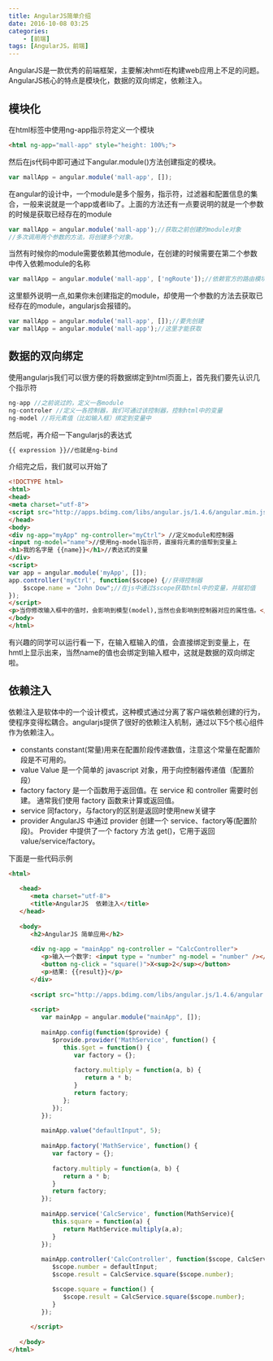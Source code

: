 ```yaml
---
title: AngularJS简单介绍
date: 2016-10-08 03:25
categories: 
    - [前端]
tags: [AngularJS，前端]
---
```


AngularJS是一款优秀的前端框架，主要解决hmtl在构建web应用上不足的问题。AngularJS核心的特点是模块化，数据的双向绑定，依赖注入。
## 模块化
在html标签中使用ng-app指示符定义一个模块
``` html
<html ng-app="mall-app" style="height: 100%;">                   
```
<!-- more -->
然后在js代码中即可通过下angular.module()方法创建指定的模块。
``` js
var mallApp = angular.module('mall-app', []);
```
在angular的设计中，一个module是多个服务，指示符，过滤器和配置信息的集合，一般来说就是一个app或者lib了。上面的方法还有一点要说明的就是一个参数的时候是获取已经存在的module
``` js
var mallApp = angular.module('mall-app');//获取之前创建的module对象
//多次调用两个参数的方法，将创建多个对象。
```
当然有时候你的module需要依赖其他module，在创建的时候需要在第二个参数中传入依赖module的名称
``` js
var mallApp = angular.module('mall-app', ['ngRoute']);//依赖官方的路由模块
```
这里额外说明一点,如果你未创建指定的module，却使用一个参数的方法去获取已经存在的module，angularjs会报错的。
``` js
var mallApp = angular.module('mall-app', []);//要先创建
var mallApp = angular.module('mall-app');//这里才能获取
```
## 数据的双向绑定
使用angularjs我们可以很方便的将数据绑定到html页面上，首先我们要先认识几个指示符
``` js
ng-app //之前说过的，定义一各module
ng-controler //定义一各控制器，我们可通过该控制器，控制html中的变量
ng-model //将元素值（比如输入框）绑定到变量中
```
然后呢，再介绍一下angularjs的表达式
``` html
{{ expression }}//也就是ng-bind
```
介绍完之后，我们就可以开始了
``` html
<!DOCTYPE html>
<html>
<head>
<meta charset="utf-8">
<script src="http://apps.bdimg.com/libs/angular.js/1.4.6/angular.min.js"></script>
</head>
<body>
<div ng-app="myApp" ng-controller="myCtrl"> //定义module和控制器
<input ng-model="name">//使用ng-model指示符，直接将元素的值帮到变量上
<h1>我的名字是 {{name}}</h1>//表达式的变量
</div>
<script>
var app = angular.module('myApp', []);
app.controller('myCtrl', function($scope) {//获得控制器
    $scope.name = "John Dow";//在js中通过$scope获取html中的变量，并赋初值
});
</script>
<p>当你修改输入框中的值时，会影响到模型(model),当然也会影响到控制器对应的属性值。</p>
</body>
</html>
```
有兴趣的同学可以运行看一下，在输入框输入的值，会直接绑定到变量上，在hmtl上显示出来，当然name的值也会绑定到输入框中，这就是数据的双向绑定啦。
## 依赖注入
依赖注入是软体中的一个设计模式，这种模式通过分离了客户端依赖创建的行为，使程序变得松耦合。angularjs提供了很好的依赖注入机制，通过以下5个核心组件作为依赖注入。
- constants
  constant(常量)用来在配置阶段传递数值，注意这个常量在配置阶段是不可用的。
- value
  Value 是一个简单的 javascript 对象，用于向控制器传递值（配置阶段）
- factory
  factory 是一个函数用于返回值。在 service 和 controller 需要时创建。
  通常我们使用 factory 函数来计算或返回值。
- service
  同factory，与factory的区别是返回时使用new关键字
- provider
    AngularJS 中通过 provider 创建一个 service、factory等(配置阶段)。
Provider 中提供了一个 factory 方法 get()，它用于返回 value/service/factory。

下面是一些代码示例
``` html
<html>
   
   <head>
      <meta charset="utf-8">
      <title>AngularJS  依赖注入</title>
   </head>
   
   <body>
      <h2>AngularJS 简单应用</h2>
      
      <div ng-app = "mainApp" ng-controller = "CalcController">
         <p>输入一个数字: <input type = "number" ng-model = "number" /></p>
         <button ng-click = "square()">X<sup>2</sup></button>
         <p>结果: {{result}}</p>
      </div>
      
      <script src="http://apps.bdimg.com/libs/angular.js/1.4.6/angular.min.js"></script>
      
      <script>
         var mainApp = angular.module("mainApp", []);
         
         mainApp.config(function($provide) {
            $provide.provider('MathService', function() {
               this.$get = function() {
                  var factory = {};
                  
                  factory.multiply = function(a, b) {
                     return a * b;
                  }
                  return factory;
               };
            });
         });
			
         mainApp.value("defaultInput", 5);
         
         mainApp.factory('MathService', function() {
            var factory = {};
            
            factory.multiply = function(a, b) {
               return a * b;
            }
            return factory;
         });
         
         mainApp.service('CalcService', function(MathService){
            this.square = function(a) {
               return MathService.multiply(a,a);
            }
         });
         
         mainApp.controller('CalcController', function($scope, CalcService, defaultInput) {
            $scope.number = defaultInput;
            $scope.result = CalcService.square($scope.number);

            $scope.square = function() {
               $scope.result = CalcService.square($scope.number);
            }
         });
			
      </script>
      
   </body>
</html>
```
